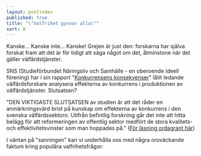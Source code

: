 ```yaml
---
layout: postindex
published: true
title: "\"Valfrihet gynnar alla\""
sort: 0
---
```








Kanske... Kanske inte... Kanske! Grejen är just den: forskarna har själva forskat fram att det är för tidigt att säga något om det, åtminstone när det gäller välfärdstjänster.

SNS (Studieförbundet Näringsliv och Samhälle - en oberoende ideell förening) har i sin rapport "[Konkurrensens konsekvenser](http://www.sns.se/sites/default/files/konkurrensens_konsekvenser_pod_2.pdf)" låtit ledande välfärdsforskare analysera effekterna av konkurrens i produktionen av välfärdstjänster. Slutsatsen?

"DEN VIKTIGASTE SLUTSATSEN av studien är att det råder en anmärkningsvärd brist på kunskap om effekterna av konkurrens i den svenska välfärdssektorn. Utifrån befintlig forskning går det inte att hitta belägg för att reformeringen av offentlig sektor medfört de stora kvalitets- och effektivitetsvinster som man hoppades på." ([För läsning ordagrant här](http://www.sns.se/forlag/konkurrensens-konsekvenser-vad-hander-med-svensk-valfard))

I väntan på "sanningen" kan vi underhålla oss med några oroväckande faktum kring populära valfrihetsfrågor:
